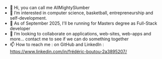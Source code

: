 - 👋 Hi, you can call me AllMightySlumber
- 👀 I’m interested in computer science, basketball, entrepreneurship and self-development.
- 🌱 As of September 2025, I'll be running for Masters degree as Full-Stack developer 
- 💞️ I’m looking to collaborate on applications, web-sites, web-apps and more... contact me to see if we can do something together
- 📫 How to reach me : on GitHub and LinkedIn : https://www.linkedin.com/in/frédéric-boutou-2a3895207/

<!---
AllmightySlumber/AllmightySlumber is a ✨ special ✨ repository because its `README.md` (this file) appears on your GitHub profile.
You can click the Preview link to take a look at your changes.
--->
